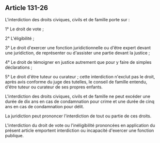 Article 131-26
----
L'interdiction des droits civiques, civils et de famille porte sur :

1° Le droit de vote ;

2° L'éligibilité ;

3° Le droit d'exercer une fonction juridictionnelle ou d'être expert devant une
juridiction, de représenter ou d'assister une partie devant la justice ;

4° Le droit de témoigner en justice autrement que pour y faire de simples
déclarations ;

5° Le droit d'être tuteur ou curateur ; cette interdiction n'exclut pas le
droit, après avis conforme du juge des tutelles, le conseil de famille entendu,
d'être tuteur ou curateur de ses propres enfants.

L'interdiction des droits civiques, civils et de famille ne peut excéder une
durée de dix ans en cas de condamnation pour crime et une durée de cinq ans en
cas de condamnation pour délit.

La juridiction peut prononcer l'interdiction de tout ou partie de ces droits.

L'interdiction du droit de vote ou l'inéligibilité prononcées en application du
présent article emportent interdiction ou incapacité d'exercer une fonction
publique.
